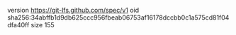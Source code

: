 version https://git-lfs.github.com/spec/v1
oid sha256:34abffb1d9db625ccc956fbeab06753af16178dccbb0c1a575cd81f04dfa40ff
size 155
